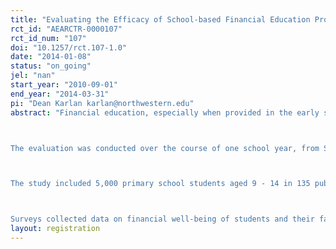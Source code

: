 ```yaml
---
title: "Evaluating the Efficacy of School-based Financial Education Programs"
rct_id: "AEARCTR-0000107"
rct_id_num: "107"
doi: "10.1257/rct.107-1.0"
date: "2014-01-08"
status: "on_going"
jel: "nan"
start_year: "2010-09-01"
end_year: "2014-03-31"
pi: "Dean Karlan karlan@northwestern.edu"
abstract: "Financial education, especially when provided in the early stages of life, has the potential to create long-lasting impacts. Intuitively, financial education provides useful tools to people of all ages, yet empirical evidence for this impact is thin and often mixed. This project tests two financial education curricula for primary school students. Specifically, it measures the impact of financial education on student behavior attitudes, and outcomes. 

The evaluation was conducted over the course of one school year, from September 2010 to August 2011, in partnership with Aflatoun, a Dutch NGO providing social and financial education to children in 33 countries.

The study included 5,000 primary school students aged 9 - 14 in 135 public schools in semi-urban and rural Ghana, including 30 schools in Greater Accra, 60 in Volta, and 45 in Western District. One-third of the schools in each region were randomly assigned to each of three different groups: the Aflatoun program, Honest Money Box (HMB) intervention, or a comparison group without treatment. The Aflatoun curriculum includes lessons about planning, budgeting, saving, proper spending, as well as self-esteem building exercises. The HMB intervention, in contrast, is solely focused on financial education and is designed to provide a comparison for Aflatoun’s social curriculum. 

Surveys collected data on financial well-being of students and their families, cognitive function, psycho-social measures, and perspectives on savings and time and risk preference."
layout: registration
---
```


